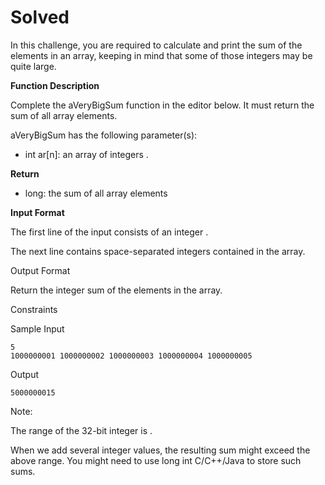 # Solved
In this challenge, you are required to calculate and print the sum of the elements in an array, keeping in mind that some of those integers may be quite large.

**Function Description**

Complete the aVeryBigSum function in the editor below. It must return the sum of all array elements.

aVeryBigSum has the following parameter(s):

- int ar[n]: an array of integers .

**Return**

- long: the sum of all array elements

**Input Format**

The first line of the input consists of an integer .

The next line contains space-separated integers contained in the array.

Output Format

Return the integer sum of the elements in the array.

Constraints

Sample Input

```shell
5
1000000001 1000000002 1000000003 1000000004 1000000005
```
Output
```shell
5000000015
```
Note:

The range of the 32-bit integer is .

When we add several integer values, the resulting sum might exceed the above range. You might need to use long int C/C++/Java to store such sums.
